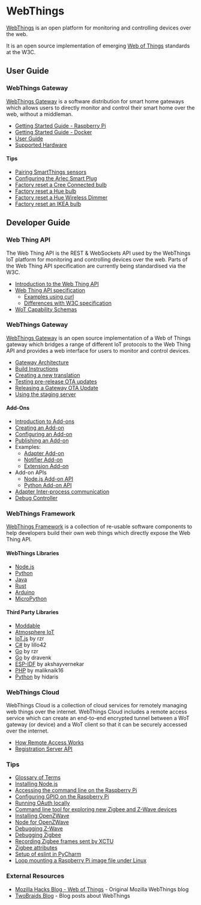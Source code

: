 # WebThings

[WebThings](https://webthings.io/) is an open platform for monitoring and controlling devices over the web.

It is an open source implementation of emerging [Web of Things](https://www.w3.org/WoT/) standards at the W3C.

## User Guide
### WebThings Gateway
[WebThings Gateway](https://webthings.io/gateway/) is a software distribution for smart home gateways which allows users to directly monitor and control their smart home over the web, without a middleman.
* [Getting Started Guide - Raspberry Pi](./gateway-getting-started-guide.md)
* [Getting Started Guide - Docker](https://github.com/WebThingsIO/gateway-docker/blob/master/README.md)
* [User Guide](./gateway-user-guide.md)
* [Supported Hardware](https://github.com/WebThingsIO/wiki/wiki/Supported-Hardware)
#### Tips
* [Pairing SmartThings sensors](https://github.com/WebThingsIO/wiki/wiki/Pairing-SmartThings-sensors)
* [Configuring the Arlec Smart Plug](https://github.com/WebThingsIO/wiki/wiki/Arlec-Smart-Plug)
* [Factory reset a Cree Connected bulb](https://github.com/WebThingsIO/wiki/wiki/HOWTO%3A-Factory-reset-a-Cree-Connected-bulb)
* [Factory reset a Hue bulb](https://github.com/WebThingsIO/wiki/wiki/HOWTO%3A-Factory-reset-a-Hue-bulb)
* [Factory reset a Hue Wireless Dimmer](https://github.com/WebThingsIO/wiki/wiki/HOWTO%3A-Factory-reset-a-Hue-Wireless-Dimmer)
* [Factory reset an IKEA bulb](https://github.com/WebThingsIO/wiki/wiki/HOWTO%3A-Factory-reset-an-IKEA-bulb)


## Developer Guide

### Web Thing API
The Web Thing API is the REST & WebSockets API used by the WebThings IoT platform for monitoring and controlling devices over the web. Parts of the Web Thing API specification are currently being standardised via the W3C.
* [Introduction to the Web Thing API](https://github.com/WebThingsIO/wot/blob/gh-pages/README.md)
* [Web Thing API specification](https://webthings.io/api/)
  * [Examples using curl](https://github.com/WebThingsIO/curl-examples/blob/master/README.md)
  * [Differences with W3C specification](https://github.com/webthingsio/wiki/wiki/Mozilla-W3C-Differences)
* [WoT Capability Schemas](https://webthings.io/schemas/)

### WebThings Gateway
[WebThings Gateway](https://webthings.io/gateway/) is an open source implementation of a Web of Things gateway which bridges a range of different IoT protocols to the Web Thing API and provides a web interface for users to monitor and control devices.
* [Gateway Architecture](https://github.com/WebThingsIO/wiki/wiki/Gateway-Architecture)
* [Build Instructions](https://github.com/WebThingsIO/gateway#readme)
* [Creating a new translation](https://github.com/WebThingsIO/wiki/wiki/Fluent%3A-Making-a-new-translation)
* [Testing pre-release OTA updates](https://github.com/WebThingsIO/wiki/wiki/Testing-prerelease-OTA-updates)
* [Releasing a Gateway OTA Update](https://github.com/WebThingsIO/wiki/wiki/How-To-Release-a-Gateway-OTA-Update)
* [Using the staging server](https://github.com/WebThingsIO/wiki/wiki/HOWTO%3A-Use-the-staging-server-for-testing)
#### Add-Ons
* [Introduction to Add-ons](https://github.com/WebThingsIO/addon-list/blob/master/guidelines.md)
* [Creating an Add-on](https://github.com/WebThingsIO/wiki/wiki/HOWTO%3A-Create-an-add-on)
* [Configuring an Add-on](https://github.com/WebThingsIO/wiki/wiki/Add-on-Configuration)
* [Publishing an Add-on](https://github.com/WebThingsIO/addon-list#readme)
* Examples:
  * [Adapter Add-on](https://github.com/WebThingsIO/example-adapter)
  * [Notifier Add-on](https://github.com/WebThingsIO/example-notifier)
  * [Extension Add-on](https://github.com/WebThingsIO/example-extension)
* Add-on APIs
  * [Node.js Add-on API](https://github.com/WebThingsIO/gateway-addon-node)
  * [Python Add-on API](https://github.com/WebThingsIO/gateway-addon-python)
* [Adapter Inter-process communication](https://github.com/WebThingsIO/wiki/wiki/Adapter-IPC)
* [Debug Controller](https://github.com/WebThingsIO/wiki/wiki/Using-the-debug-controller)

### WebThings Framework
[WebThings Framework](https://webthings.io/framework/) is a collection of re-usable software components to help developers build their own web things which directly expose the Web Thing API.
#### WebThings Libraries
* [Node.js](https://github.com/WebThingsIO/webthing-node)
* [Python](https://github.com/WebThingsIO/webthing-python)
* [Java](https://github.com/WebThingsIO/webthing-java)
* [Rust](https://github.com/WebThingsIO/webthing-rust)
* [Arduino](https://github.com/WebThingsIO/webthing-arduino)
* [MicroPython](https://github.com/WebThingsIO/webthing-upy)
#### Third Party Libraries
* [Moddable](https://github.com/Moddable-OpenSource/moddable/blob/public/documentation/network/webthings.md)
* [Atmosphere IoT](https://developer.atmosphereiot.com/documents/guides/gettingstartedwebthings.html)
* [IoT.js](https://github.com/rzr/webthing-iotjs) by rzr
* [C#](https://github.com/lillo42/webthing-csharp) by lillo42
* [Go](https://github.com/rzr/webthing-go) by rzr
* [Go](https://github.com/dravenk/webthing-go) by dravenk
* [ESP-IDF](https://github.com/akshayvernekar/esp-webthing) by akshayvernekar
* [PHP](https://github.com/maliknaik16/webthing-php) by maliknaik16
* [Python](https://github.com/hidaris/aiowebthing) by hidaris

### WebThings Cloud
WebThings Cloud is a collection of cloud services for remotely managing web things over the internet. WebThings Cloud includes a remote access service which can create an end-to-end encrypted tunnel between a WoT gateway (or device) and a WoT client so that it can be securely accessed over the internet.
* [How Remote Access Works](https://github.com/WebThingsIO/registration_server/blob/master/doc/flow.md)
* [Registration Server API](https://github.com/WebThingsIO/registration_server/blob/master/doc/api.md)

### Tips
* [Glossary of Terms](https://github.com/WebThingsIO/wiki/wiki/Glossary-of-Terms)
* [Installing Node.js](https://github.com/WebThingsIO/wiki/wiki/Installing-Node.js)
* [Accessing the command line on the Raspberry Pi](https://github.com/WebThingsIO/wiki/wiki/Logging-into-the-Raspberry-Pi)
* [Configuring GPIO on the Raspberry Pi](https://github.com/webthingsio/wiki/wiki/Configuring-GPIO-for-use-with-the-gpio-adapter)
* [Running OAuth locally](https://github.com/WebThingsIO/wiki/wiki/Running-OAuth-Locally)
* [Command line tool for exploring new Zigbee and Z-Wave devices](https://github.com/WebThingsIO/wiki/wiki/Command-Line-Tool)
* [Installing OpenZWave](https://github.com/WebThingsIO/wiki/wiki/Installing-OpenZWave)
* [Node for OpenZWave](https://github.com/WebThingsIO/wiki/wiki/Node-for-OpenZWave)
* [Debugging Z-Wave](https://github.com/WebThingsIO/wiki/wiki/Debugging-OpenZWave)
* [Debugging Zigbee](https://github.com/WebThingsIO/wiki/wiki/Debugging-Zigbee)
* [Recording Zigbee frames sent by XCTU](https://github.com/WebThingsIO/wiki/wiki/Recording-Frames-sent-by-XCTU-(Zigbee))
* [Zigbee attributes](https://github.com/WebThingsIO/wiki/wiki/Zigbee-Attributes)
* [Setup of eslint in PyCharm](https://github.com/WebThingsIO/wiki/wiki/PyCharm-Setup)
* [Loop mounting a Raspberry Pi image file under Linux](https://github.com/WebThingsIO/wiki/wiki/Loop-mounting-a-Raspberry-Pi-image-file-under-Linux)

### External Resources
* [Mozilla Hacks Blog - Web of Things](https://hacks.mozilla.org/category/web-of-things/) - Original Mozilla WebThings blog
* [TwoBraids Blog](https://www.twobraids.com/search/label/programming) - Blog posts about WebThings
